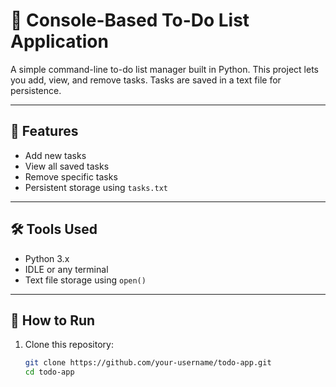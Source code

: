 # 📝 Console-Based To-Do List Application

A simple command-line to-do list manager built in Python. This project lets you add, view, and remove tasks. Tasks are saved in a text file for persistence.

---

## 📌 Features

- Add new tasks
- View all saved tasks
- Remove specific tasks
- Persistent storage using `tasks.txt`

---

## 🛠️ Tools Used

- Python 3.x
- IDLE or any terminal
- Text file storage using `open()`

---

## 🚀 How to Run

1. Clone this repository:
   ```bash
   git clone https://github.com/your-username/todo-app.git
   cd todo-app
